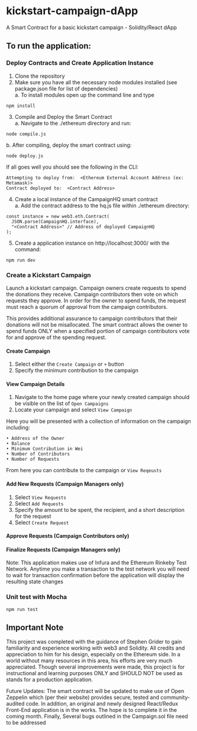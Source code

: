 # kickstart-campaign-dApp
A Smart Contract for a basic kickstart campaign - Solidity/React dApp 

## To run the application: 
  ### Deploy Contracts and Create Application Instance 
  1. Clone the repository
  2. Make sure you have all the necessary node modules installed (see package.json file for list of dependencies)  
   a. To install modules open up the command line and type 
  
    npm install
    
  3. Compile and Deploy the Smart Contract  
   a. Navigate to the ./ethereum directory and run:
    
    node compile.js
   
   b. After compiling, deploy the smart contract using:
   
    node deploy.js
    
   If all goes well you should see the following in the CLI:  
  
    Attempting to deploy from:  <Ethereum External Account Address (ex: Metamask)>
    Contract deployed to:  <Contract Address>
  
  
  4. Create a local instance of the CampaignHQ smart contract  
    a. Add the contract address to the hq.js file within ./ethereum directory:
   
    const instance = new web3.eth.Contract(
      JSON.parse(CampaignHQ.interface),
      "<Contract Address>" // Address of deployed CampaignHQ
    );
  
  5. Create a application instance on http://localhost:3000/ with the command:
    
    npm run dev
      
  ### Create a Kickstart Campaign 
  Launch a kickstart campaign. Campaign owners create requests to spend the donations 
  they receive. Campaign contributors then vote on which requests they approve. 
  In order for the owner to spend funds, the request must reach a quorum of approval from the campaign contributors. 
 
  This provides additional assurance to campaign contributors that their donations will not be misallocated. 
  The smart contract allows the owner to spend funds ONLY when a specified portion of campaign contributors vote for 
  and approve of the spending request.  
  
  #### Create Campaign 
  1. Select either the `Create Campaign` or `+` button
  2. Specify the minimum contribution to the campaign 
    
  #### View Campaign Details 
  1. Navigate to the home page where your newly created campaign should be visible on the list of `Open Campaigns`
  2. Locate your campaign and select `View Campaign`
  
  Here you will be presented with a collection of information on the campaign including:
    
    • Address of the Owner
    • Balance
    • Minimum Contribution in Wei
    • Number of Contributors
    • Number of Requests
    
  From here you can contribute to the campaign or `View Reqeusts`
  
  #### Add New Requests (Campaign Managers only) 
  1. Select `View Requests`
  2. Select `Add Requests`
  3. Specify the amount to be spent, the recipient, and a short description for the request
  4. Select `Create Request`
  
  #### Approve Requests (Campaign Contributors only)
  #### Finalize Requests (Campaign Managers only)
  
  Note: This application makes use of Infura and the Ethereum Rinkeby Test Network. Anytime you make a transaction to the
  test network you will need to wait for transaction confirmation before the application will display the resulting
  state changes
  
  
  ### Unit test with Mocha  
    npm run test
    
  ## Important Note
  This project was completed with the guidance of Stephen Grider to gain familiarity and experience working with web3 and Solidity. 
  All credits and appreciation to him for his design, especially on the Ethereum side. In a world without many resources 
  in this area, his efforts are very much appreciated. Though several improvements were made, this project is for
  instructional and learning purposes ONLY and SHOULD NOT be used as stands for a production application. 
  
  Future Updates:
  The smart contract will be updated to make use of Open Zeppelin which (per their website) provides secure, tested and 
  community-audited code. In addition, an original and newly designed React/Redux Front-End application is in the works. 
  The hope is to complete it in the coming month. Finally, Several bugs outlined in the Campaign.sol file need to be addressed
